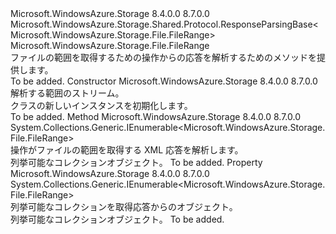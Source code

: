 <Type Name="ListRangesResponse" FullName="Microsoft.WindowsAzure.Storage.File.Protocol.ListRangesResponse">
  <TypeSignature Language="C#" Value="public sealed class ListRangesResponse : Microsoft.WindowsAzure.Storage.Shared.Protocol.ResponseParsingBase&lt;Microsoft.WindowsAzure.Storage.File.FileRange&gt;" />
  <TypeSignature Language="ILAsm" Value=".class public auto ansi sealed beforefieldinit ListRangesResponse extends Microsoft.WindowsAzure.Storage.Shared.Protocol.ResponseParsingBase`1&lt;class Microsoft.WindowsAzure.Storage.File.FileRange&gt;" />
  <TypeSignature Language="DocId" Value="T:Microsoft.WindowsAzure.Storage.File.Protocol.ListRangesResponse" />
  <TypeSignature Language="VB.NET" Value="Public NotInheritable Class ListRangesResponse&#xA;Inherits ResponseParsingBase(Of FileRange)" />
  <TypeSignature Language="F#" Value="type ListRangesResponse = class&#xA;    inherit ResponseParsingBase&lt;FileRange&gt;" />
  <AssemblyInfo>
    <AssemblyName>Microsoft.WindowsAzure.Storage</AssemblyName>
    <AssemblyVersion>8.4.0.0</AssemblyVersion>
    <AssemblyVersion>8.7.0.0</AssemblyVersion>
  </AssemblyInfo>
  <Base>
    <BaseTypeName>Microsoft.WindowsAzure.Storage.Shared.Protocol.ResponseParsingBase&lt;Microsoft.WindowsAzure.Storage.File.FileRange&gt;</BaseTypeName>
    <BaseTypeArguments>
      <BaseTypeArgument TypeParamName="T">Microsoft.WindowsAzure.Storage.File.FileRange</BaseTypeArgument>
    </BaseTypeArguments>
  </Base>
  <Interfaces />
  <Docs>
    <summary>
            ファイルの範囲を取得するための操作からの応答を解析するためのメソッドを提供します。
            </summary>
    <remarks>To be added.</remarks>
  </Docs>
  <Members>
    <Member MemberName=".ctor">
      <MemberSignature Language="C#" Value="public ListRangesResponse (System.IO.Stream stream);" />
      <MemberSignature Language="ILAsm" Value=".method public hidebysig specialname rtspecialname instance void .ctor(class System.IO.Stream stream) cil managed" />
      <MemberSignature Language="DocId" Value="M:Microsoft.WindowsAzure.Storage.File.Protocol.ListRangesResponse.#ctor(System.IO.Stream)" />
      <MemberSignature Language="F#" Value="new Microsoft.WindowsAzure.Storage.File.Protocol.ListRangesResponse : System.IO.Stream -&gt; Microsoft.WindowsAzure.Storage.File.Protocol.ListRangesResponse" Usage="new Microsoft.WindowsAzure.Storage.File.Protocol.ListRangesResponse stream" />
      <MemberType>Constructor</MemberType>
      <AssemblyInfo>
        <AssemblyName>Microsoft.WindowsAzure.Storage</AssemblyName>
        <AssemblyVersion>8.4.0.0</AssemblyVersion>
        <AssemblyVersion>8.7.0.0</AssemblyVersion>
      </AssemblyInfo>
      <Parameters>
        <Parameter Name="stream" Type="System.IO.Stream" />
      </Parameters>
      <Docs>
        <param name="stream">解析する範囲のストリーム。</param>
        <summary>
            <see cref="T:Microsoft.WindowsAzure.Storage.File.Protocol.ListRangesResponse" /> クラスの新しいインスタンスを初期化します。
            </summary>
        <remarks>To be added.</remarks>
      </Docs>
    </Member>
    <Member MemberName="ParseXml">
      <MemberSignature Language="C#" Value="protected override System.Collections.Generic.IEnumerable&lt;Microsoft.WindowsAzure.Storage.File.FileRange&gt; ParseXml ();" />
      <MemberSignature Language="ILAsm" Value=".method familyhidebysig virtual instance class System.Collections.Generic.IEnumerable`1&lt;class Microsoft.WindowsAzure.Storage.File.FileRange&gt; ParseXml() cil managed" />
      <MemberSignature Language="DocId" Value="M:Microsoft.WindowsAzure.Storage.File.Protocol.ListRangesResponse.ParseXml" />
      <MemberSignature Language="VB.NET" Value="Protected Overrides Function ParseXml () As IEnumerable(Of FileRange)" />
      <MemberSignature Language="F#" Value="override this.ParseXml : unit -&gt; seq&lt;Microsoft.WindowsAzure.Storage.File.FileRange&gt;" Usage="listRangesResponse.ParseXml " />
      <MemberType>Method</MemberType>
      <AssemblyInfo>
        <AssemblyName>Microsoft.WindowsAzure.Storage</AssemblyName>
        <AssemblyVersion>8.4.0.0</AssemblyVersion>
        <AssemblyVersion>8.7.0.0</AssemblyVersion>
      </AssemblyInfo>
      <ReturnValue>
        <ReturnType>System.Collections.Generic.IEnumerable&lt;Microsoft.WindowsAzure.Storage.File.FileRange&gt;</ReturnType>
      </ReturnValue>
      <Parameters />
      <Docs>
        <summary>
            操作がファイルの範囲を取得する XML 応答を解析します。
            </summary>
        <returns>列挙可能なコレクション<see cref="T:Microsoft.WindowsAzure.Storage.File.FileRange" />オブジェクト。</returns>
        <remarks>To be added.</remarks>
      </Docs>
    </Member>
    <Member MemberName="Ranges">
      <MemberSignature Language="C#" Value="public System.Collections.Generic.IEnumerable&lt;Microsoft.WindowsAzure.Storage.File.FileRange&gt; Ranges { get; }" />
      <MemberSignature Language="ILAsm" Value=".property instance class System.Collections.Generic.IEnumerable`1&lt;class Microsoft.WindowsAzure.Storage.File.FileRange&gt; Ranges" />
      <MemberSignature Language="DocId" Value="P:Microsoft.WindowsAzure.Storage.File.Protocol.ListRangesResponse.Ranges" />
      <MemberSignature Language="VB.NET" Value="Public ReadOnly Property Ranges As IEnumerable(Of FileRange)" />
      <MemberSignature Language="F#" Value="member this.Ranges : seq&lt;Microsoft.WindowsAzure.Storage.File.FileRange&gt;" Usage="Microsoft.WindowsAzure.Storage.File.Protocol.ListRangesResponse.Ranges" />
      <MemberType>Property</MemberType>
      <AssemblyInfo>
        <AssemblyName>Microsoft.WindowsAzure.Storage</AssemblyName>
        <AssemblyVersion>8.4.0.0</AssemblyVersion>
        <AssemblyVersion>8.7.0.0</AssemblyVersion>
      </AssemblyInfo>
      <ReturnValue>
        <ReturnType>System.Collections.Generic.IEnumerable&lt;Microsoft.WindowsAzure.Storage.File.FileRange&gt;</ReturnType>
      </ReturnValue>
      <Docs>
        <summary>
            列挙可能なコレクションを取得<see cref="T:Microsoft.WindowsAzure.Storage.File.FileRange" />応答からのオブジェクト。
            </summary>
        <value>列挙可能なコレクション<see cref="T:Microsoft.WindowsAzure.Storage.File.FileRange" />オブジェクト。</value>
        <remarks>To be added.</remarks>
      </Docs>
    </Member>
  </Members>
</Type>
